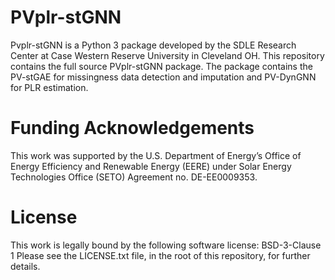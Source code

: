 # PVplr-stGNN
Pvplr-stGNN is a Python 3 package developed by the SDLE Research Center at Case Western Reserve University in Cleveland OH. 
This repository contains the full source PVplr-stGNN package. The package contains the PV-stGAE for missingness data detection and imputation and PV-DynGNN for PLR estimation.

# Funding Acknowledgements
This work was supported by the U.S. Department of Energy’s Office of Energy Efficiency and Renewable Energy (EERE) under Solar Energy Technologies Office (SETO) Agreement no. DE-EE0009353. 


# License
This work is legally bound by the following software license: BSD-3-Clause 1
Please see the LICENSE.txt file, in the root of this repository, for further details.

